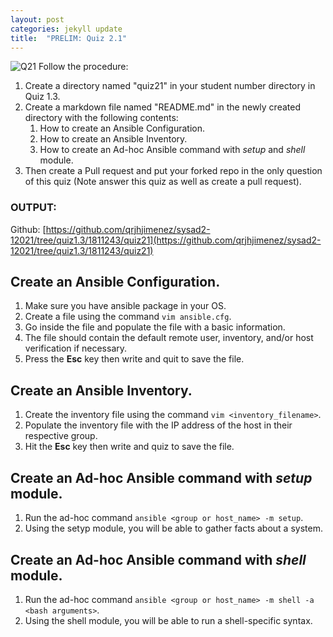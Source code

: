 ```yaml
---
layout: post
categories: jekyll update
title:  "PRELIM: Quiz 2.1"
---
```

![Q21](https://user-images.githubusercontent.com/75419236/104218631-fa2c9800-5477-11eb-8a58-437e7d1e6856.png)
Follow the procedure:
1. Create a directory named "quiz21" in your student number directory in Quiz 1.3.
2. Create a markdown file named "README.md" in the newly created directory with the following contents:
    1. How to create an Ansible Configuration.
    2. How to create an Ansible Inventory.
    3. How to create an Ad-hoc Ansible command with *setup* and *shell* module.
3. Then create a Pull request and put your forked repo in the only question of this quiz (Note answer this quiz as well as create a pull request).

### OUTPUT:  
Github: [https://github.com/qrjhjimenez/sysad2-12021/tree/quiz1.3/1811243/quiz21](https://github.com/qrjhjimenez/sysad2-12021/tree/quiz1.3/1811243/quiz21)

## Create an Ansible Configuration.
1. Make sure you have ansible package in your OS.
2. Create a file using the command `vim ansible.cfg`.
3. Go inside the file and populate the file with a basic information.
4. The file should contain the default remote user, inventory, and/or host verification if necessary.
5. Press the **Esc** key then write and quit to save the file.  
  

## Create an Ansible Inventory.
1. Create the inventory file using the command `vim <inventory_filename>`.
2. Populate the inventory file with the IP address of the host in their respective group.
3. Hit the **Esc** key then write and quiz to save the file.


## Create an Ad-hoc Ansible command with *setup* module.
1. Run the ad-hoc command `ansible <group or host_name> -m setup`.
2. Using the setyp module, you will be able to gather facts about a system. 


## Create an Ad-hoc Ansible command with *shell* module.
1. Run the ad-hoc command `ansible <group or host_name> -m shell -a <bash arguments>`.
2. Using the shell module, you will be able to run a shell-specific syntax.

